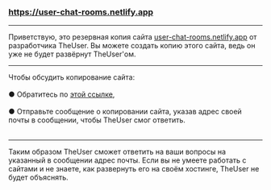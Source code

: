 ### https://user-chat-rooms.netlify.app
<hr></hr>Приветствую, это резервная копия сайта <a href="https://TheUser-OFFICIAL.netlify.app">user-chat-rooms.netlify.app</a> от разработчика TheUser. Вы можете создать копию этого сайта, ведь он уже не будет развёрнут TheUser'ом.<hr></hr>Чтобы обсудить копирование сайта:<br></br>● Обратитесь по <a href="https://TheUser-OFFICIAL.netlify.app">этой ссылке</a>,<br></br>● Отправьте сообщение о копировании сайта, указав адрес своей почты в сообщении, чтобы TheUser смог ответить.<br></br>
<hr></hr>Таким образом TheUser сможет ответить на ваши вопросы на указанный в сообщении адрес почты. Если вы не умеете работать с сайтами и не знаете, как развернуть его на своём хостинге, TheUser не будет объяснять.
